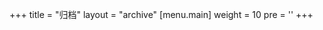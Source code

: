 +++
title = "归档"
layout = "archive"
[menu.main]
  weight = 10
  pre = '<i class="fas fa-fw fa-file-archive"></i>'
+++
